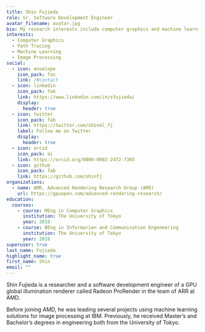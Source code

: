 ```yaml
---
title: Shin Fujieda
role: Sr. Software Development Engineer
avatar_filename: avatar.jpg
bio: My research interests include computer graphics and machine learning.
interests:
  - Computer Graphics
  - Path Tracing
  - Machine Learning
  - Image Processing
social:
  - icon: envelope
    icon_pack: fas
    link: /#contact
  - icon: linkedin
    icon_pack: fab
    link: https://www.linkedin.com/in/sfujieda/
    display:
      header: true
  - icon: twitter
    icon_pack: fab
    link: https://twitter.com/shinel_fj
    label: Follow me on Twitter
    display:
      header: true
  - icon: orcid
    icon_pack: ai
    link: https://orcid.org/0000-0002-2472-7365
  - icon: github
    icon_pack: fab
    link: https://github.com/shinfj
organizations:
  - name: AMD, Advanced Rendering Research Group (ARR)
    url: https://gpuopen.com/advanced-rendering-research/
education:
  courses:
    - course: MEng in Computer Graphics
      institution: The University of Tokyo
      year: 2018
    - course: BEng in Informarion and Communication Engeneering
      institution: The University of Tokyo
      year: 2016
superuser: true
last_name: Fujieda
highlight_name: true
first_name: Shin
email: ""
---
```

Shin Fujieda is a researcher and a software development engineer of a GPU global illumination renderer called Radeon ProRender in the team of ARR at AMD.

Before joining AMD, he was leading several projects using machine learning solutions for image processing at IBM. Previously, he received Master’s and Bachelor’s degrees in engineering both from the University of Tokyo.